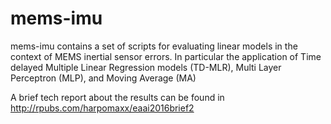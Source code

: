 # mems-imu
mems-imu contains a set of scripts for evaluating  linear models in the context of MEMS inertial sensor errors. In particular the application of Time delayed Multiple Linear Regression models (TD-MLR), Multi Layer Perceptron (MLP), and Moving Average (MA)

A brief tech report about the results can be found in http://rpubs.com/harpomaxx/eaai2016brief2
